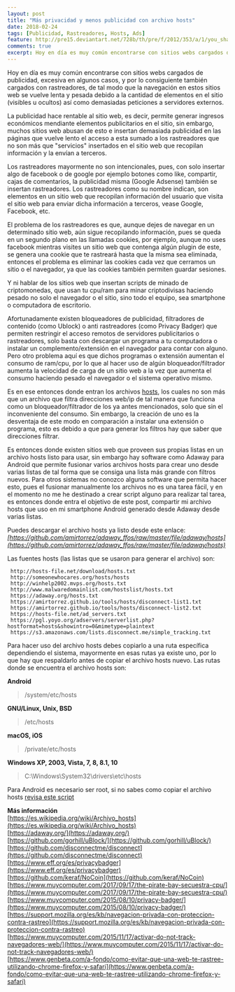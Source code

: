 ```yaml
---
layout: post
title: "Más privacidad y menos publicidad con archivo hosts"
date: 2018-02-24
tags: [Publicidad, Rastreadores, Hosts, Ads]
feature: http://pre15.deviantart.net/728b/th/pre/f/2012/353/a/1/you_shall_not_pass_by_anna_yaina-d5oiuj8.jpg
comments: true
excerpt: Hoy en día es muy común encontrarse con sitios webs cargados de publicidad, excesiva en algunos casos, y por lo consiguiente también cargados con rastreadores...
---
```


Hoy en día es muy común encontrarse con sitios webs cargados de publicidad, excesiva en algunos casos, y por lo consiguiente también cargados con rastreadores, de tal modo que la navegación en estos sitios web se vuelve lenta y pesada debido a la cantidad de elementos en el sitio (visibles u ocultos) así como demasiadas peticiones a servidores externos.

La publicidad hace rentable al sitio web, es decir, permite generar ingresos económicos mendiante elementos publicitarios en el sitio, sin embargo, muchos sitios web abusan de esto e insertan demasiada publicidad en las páginas que vuelve lento el acceso a esta sumado a los rastreadores que no son más que "servicios" insertados en el sitio web que recopilan información y la envían a terceros.

Los rastreadores mayormente no son intencionales, pues, con solo insertar algo de facebook o de google por ejemplo botones como like, compartir, cajas de comentarios, la publicidad misma (Google Adsense) también se insertan rastreadores. Los rastreadores como su nombre indican, son elementos en un sitio web que recopilan información del usuario que visita el sitio web para enviar dicha información a terceros, vease Google, Facebook, etc.

El problema de los rastreadores es que, aunque dejes de navegar en un determinado sitio web, aún sigue recopilando información, pues se queda en un segundo plano en las llamadas cookies, por ejemplo, aunque no uses facebook mientras visites un sitio web que contenga algún plugin de este, se genera una cookie que te rastreará hasta que la misma sea eliminada, entonces el problema es eliminar las cookies cada vez que cerramos un sitio o el navegador, ya que las cookies también permiten guardar sesiones.

Y ni hablar de los sitios web que insertan scripts de minado de criptomonedas, que usan tu cpu/ram para minar criptodivisas haciendo pesado no solo el navegador o el sitio, sino todo el equipo, sea smartphone o computadora de escritorio.

Afortunadamente existen bloqueadores de publicidad, filtradores de contenido (como Ublock) o anti rastreadores (como Privacy Badger) que permiten restringir el acceso remotos de servidores publicitarios o rastreadores, solo basta con descargar un programa a tu computadora o instalar un complemento/extensión en el navegador para contar con alguno. Pero otro problema aquí es que dichos programas o extensión aumentan el consumo de ram/cpu, por lo que al hacer uso de algún bloqueador/filtrador aumenta la velocidad de carga de un sitio web a la vez que aumenta el consumo haciendo pesado el navegador o el sistema operativo mismo.

Es en ese entonces donde entran los archivos [hosts](https://es.wikipedia.org/wiki/Archivo_hosts), los cuales no son más que un archivo que filtra direcciones web/ip de tal manera que funciona como un bloqueador/filtrador de los ya antes mencionados, solo que sin el inconveniente del consumo. Sin embargo, la creación de uno es la desventaja de este modo en comparación a instalar una extensión o programa, esto es debido a que para generar los filtros hay que saber que direcciones filtrar.

Es entonces donde existen sitios web que proveen sus propias listas en un archivo hosts listo para usar, sin embargo hay software como Adaway para Android que permite fusionar varios archivos hosts para crear uno desde varias listas de tal forma que se consiga una lista más grande con filtros nuevos. Para otros sistemas no conozco alguna software que permita hacer esto, pues el fusionar manualmente los archivos no es una tarea fácil, y en el momento no me he destinado a crear script alguno para realizar tal tarea, es entonces donde entra el objetivo de este post, compartir mi archivo hosts que uso en mi smartphone Android generado desde Adaway desde varias listas.

Puedes descargar el archivo hosts ya listo desde este enlace:
<em>[https://github.com/amirtorrez/adaway_ffos/raw/master/file/adaway/hosts](https://github.com/amirtorrez/adaway_ffos/raw/master/file/adaway/hosts)</em>

Las fuentes hosts (las listas que se usaron para generar el archivo) son:
~~~
 http://hosts-file.net/download/hosts.txt
 http://someonewhocares.org/hosts/hosts
 http://winhelp2002.mvps.org/hosts.txt
 http://www.malwaredomainlist.com/hostslist/hosts.txt
 https://adaway.org/hosts.txt
 https://amirtorrez.github.io/tools/hosts/disconnect-list1.txt
 https://amirtorrez.github.io/tools/hosts/disconnect-list2.txt
 https://hosts-file.net/ad_servers.txt
 https://pgl.yoyo.org/adservers/serverlist.php?hostformat=hosts&showintro=0&mimetype=plaintext
 https://s3.amazonaws.com/lists.disconnect.me/simple_tracking.txt
~~~

Para hacer uso del archivo hosts debes copiarlo a una ruta específica dependiendo el sistema, mayormente en esas rutas ya existe uno, por lo que hay que respaldarlo antes de copiar el archivo hosts nuevo. Las rutas donde se encuentra el archivo hosts son:

**Android**
> /system/etc/hosts

**GNU/Linux, Unix, BSD**
> /etc/hosts

**macOS, iOS**
> /private/etc/hosts

**Windows XP, 2003, Vista, 7, 8, 8.1, 10**
> C:\Windows\System32\drivers\etc\hosts

Para Android es necesario ser root, si no sabes como copiar el archivo hosts [revisa este script](https://github.com/amirtorrez/adaway_ffos/)


**Más información**<br>
[https://es.wikipedia.org/wiki/Archivo_hosts](https://es.wikipedia.org/wiki/Archivo_hosts)<br>
[https://adaway.org/](https://adaway.org/)<br>
[https://github.com/gorhill/uBlock/](https://github.com/gorhill/uBlock/)<br>
[https://github.com/disconnectme/disconnect](https://github.com/disconnectme/disconnect)<br>
[https://www.eff.org/es/privacybadger](https://www.eff.org/es/privacybadger)<br>
[https://github.com/keraf/NoCoin](https://github.com/keraf/NoCoin)<br>
[https://www.muycomputer.com/2017/09/17/the-pirate-bay-secuestra-cpu/](https://www.muycomputer.com/2017/09/17/the-pirate-bay-secuestra-cpu/)<br>
[https://www.muycomputer.com/2015/08/10/privacy-badger/](https://www.muycomputer.com/2015/08/10/privacy-badger/)<br>
[https://support.mozilla.org/es/kb/navegacion-privada-con-proteccion-contra-rastreo](https://support.mozilla.org/es/kb/navegacion-privada-con-proteccion-contra-rastreo)<br>
[https://www.muycomputer.com/2015/11/17/activar-do-not-track-navegadores-web/](https://www.muycomputer.com/2015/11/17/activar-do-not-track-navegadores-web/)<br>
[https://www.genbeta.com/a-fondo/como-evitar-que-una-web-te-rastree-utilizando-chrome-firefox-y-safari](https://www.genbeta.com/a-fondo/como-evitar-que-una-web-te-rastree-utilizando-chrome-firefox-y-safari)
